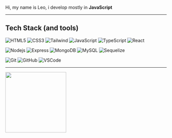 <p align="left"> 
  Hi, my name is Leo, i develop mostly in <strong> JavaScript </strong>
</p>

<hr>

## Tech Stack (and tools)

![HTML5](https://img.shields.io/badge/-HTML5-7b5be3?style=flat-square&logo=html5&logoColor=white)
![CSS3](https://img.shields.io/badge/-CSS3-7b5be3?style=flat-square&logo=css3)
![Tailwind](https://img.shields.io/badge/-Tailwind-7b5be3?style=flat-square&logo=tailwindcss)
![JavaScript](https://img.shields.io/badge/-JavaScript-7b5be3?style=flat-square&logo=javascript)
![TypeScript](https://img.shields.io/badge/-TypeScript-7b5be3?style=flat-square&logo=typescript)
![React](https://img.shields.io/badge/-React-7b5be3?style=flat-square&logo=react)

![Nodejs](https://img.shields.io/badge/-Nodejs-3934c2?style=flat-square&logo=Node.js&logoColor=white)
![Express](https://img.shields.io/badge/-Express-3934c2?style=flat-square&logo=express&logoColor=white)
![MongoDB](https://img.shields.io/badge/-MongoDB-3934c2?style=flat-square&logo=mongodb)
![MySQL](https://img.shields.io/badge/-MySQL-3934c2?style=flat-square&logo=mysql&logoColor=white)
![Sequelize](https://img.shields.io/badge/-Sequelize-3934c2?style=flat-square&logo=sequelize&logoColor=white)

![Git](https://img.shields.io/badge/-Git-1f18cc?style=flat-square&logo=git)
![GitHub](https://img.shields.io/badge/-GitHub-1f18cc?style=flat-square&logo=github)
![VSCode](https://img.shields.io/badge/-VSCode-1f18cc?style=flat-square&logo=visual-studio-code&logoColor=white)

<hr>

<img height="190" src="https://github-readme-stats.vercel.app/api/top-langs/?username=leobez&theme=tokyonight&layout=compact&hide=html" align="left"/>

